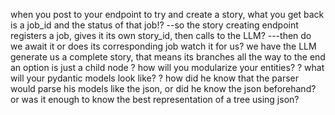 when you post to your endpoint to try and create a story, what you get back is a job_id and the status of that job!?
--so the story creating endpoint registers a job, gives it its own story_id, then calls to the LLM?
---then do we await it or does its corresponding job watch it for us?
we have the LLM generate us a complete story, that means its branches all the way to the end
an option is just a child node
? how will you modularize your entities?
? what will your pydantic models look like?
? how did he know that the parser would parse his models like the json, or did he know the json beforehand? or was it enough to know the best representation of a tree using json?
